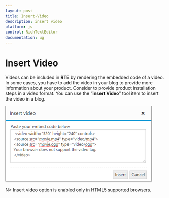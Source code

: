 ```yaml
---
layout: post
title: Insert-Video
description: insert video 
platform: js
control: RichTextEditor
documentation: ug
---
```


# Insert Video 

Videos can be included in **RTE** by rendering the embedded code of a video. In some cases, you have to add the video in your blog to provide more information about your product. Consider to provide product installation steps in a video format. You can use the “**insert Video**” tool item to insert the video in a blog.

![](Insert-Video_images/Insert-Video_img1.png)

N> Insert video option is enabled only in HTML5 supported browsers.





